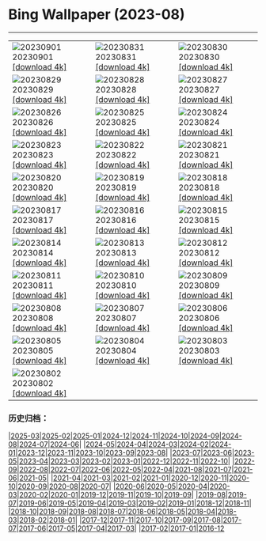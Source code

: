 # Bing Wallpaper (2023-08)
**************

<table><tr><td><img class="wallpaper" src="https://www.bing.com/th?id=OHR.TurkeyTailMush_ZH-CN9683744281_1920x1080.jpg" alt="20230901"> 20230901 <a href="https://www.bing.com/th?id=OHR.TurkeyTailMush_ZH-CN9683744281_UHD.jpg">[download 4k]</a></td><td><img class="wallpaper" src="https://www.bing.com/th?id=OHR.IronwoodCactus_ZH-CN9290037977_1920x1080.jpg" alt="20230831"> 20230831 <a href="https://www.bing.com/th?id=OHR.IronwoodCactus_ZH-CN9290037977_UHD.jpg">[download 4k]</a></td><td><img class="wallpaper" src="https://www.bing.com/th?id=OHR.NingalooShark_ZH-CN9014712175_1920x1080.jpg" alt="20230830"> 20230830 <a href="https://www.bing.com/th?id=OHR.NingalooShark_ZH-CN9014712175_UHD.jpg">[download 4k]</a></td></tr><tr><td><img class="wallpaper" src="https://www.bing.com/th?id=OHR.TetonBison_ZH-CN9384306649_1920x1080.jpg" alt="20230829"> 20230829 <a href="https://www.bing.com/th?id=OHR.TetonBison_ZH-CN9384306649_UHD.jpg">[download 4k]</a></td><td><img class="wallpaper" src="https://www.bing.com/th?id=OHR.DubrovnikHarbor_ZH-CN8590217905_1920x1080.jpg" alt="20230828"> 20230828 <a href="https://www.bing.com/th?id=OHR.DubrovnikHarbor_ZH-CN8590217905_UHD.jpg">[download 4k]</a></td><td><img class="wallpaper" src="https://www.bing.com/th?id=OHR.JejuIsland_ZH-CN8434910851_1920x1080.jpg" alt="20230827"> 20230827 <a href="https://www.bing.com/th?id=OHR.JejuIsland_ZH-CN8434910851_UHD.jpg">[download 4k]</a></td></tr><tr><td><img class="wallpaper" src="https://www.bing.com/th?id=OHR.MuseumIsland_ZH-CN8277258964_1920x1080.jpg" alt="20230826"> 20230826 <a href="https://www.bing.com/th?id=OHR.MuseumIsland_ZH-CN8277258964_UHD.jpg">[download 4k]</a></td><td><img class="wallpaper" src="https://www.bing.com/th?id=OHR.YellowstoneFalls_ZH-CN8050562150_1920x1080.jpg" alt="20230825"> 20230825 <a href="https://www.bing.com/th?id=OHR.YellowstoneFalls_ZH-CN8050562150_UHD.jpg">[download 4k]</a></td><td><img class="wallpaper" src="https://www.bing.com/th?id=OHR.SharkFinCove_ZH-CN4952934195_1920x1080.jpg" alt="20230824"> 20230824 <a href="https://www.bing.com/th?id=OHR.SharkFinCove_ZH-CN4952934195_UHD.jpg">[download 4k]</a></td></tr><tr><td><img class="wallpaper" src="https://www.bing.com/th?id=OHR.SkogafossWaterfall_ZH-CN4763253095_1920x1080.jpg" alt="20230823"> 20230823 <a href="https://www.bing.com/th?id=OHR.SkogafossWaterfall_ZH-CN4763253095_UHD.jpg">[download 4k]</a></td><td><img class="wallpaper" src="https://www.bing.com/th?id=OHR.TunisiaAmphitheatre_ZH-CN4431856872_1920x1080.jpg" alt="20230822"> 20230822 <a href="https://www.bing.com/th?id=OHR.TunisiaAmphitheatre_ZH-CN4431856872_UHD.jpg">[download 4k]</a></td><td><img class="wallpaper" src="https://www.bing.com/th?id=OHR.EmeraldLakeYukon_ZH-CN4281156537_1920x1080.jpg" alt="20230821"> 20230821 <a href="https://www.bing.com/th?id=OHR.EmeraldLakeYukon_ZH-CN4281156537_UHD.jpg">[download 4k]</a></td></tr><tr><td><img class="wallpaper" src="https://www.bing.com/th?id=OHR.StartPointLight_ZH-CN4021540566_1920x1080.jpg" alt="20230820"> 20230820 <a href="https://www.bing.com/th?id=OHR.StartPointLight_ZH-CN4021540566_UHD.jpg">[download 4k]</a></td><td><img class="wallpaper" src="https://www.bing.com/th?id=OHR.CameraSquirrel_ZH-CN3580119980_1920x1080.jpg" alt="20230819"> 20230819 <a href="https://www.bing.com/th?id=OHR.CameraSquirrel_ZH-CN3580119980_UHD.jpg">[download 4k]</a></td><td><img class="wallpaper" src="https://www.bing.com/th?id=OHR.AvatarMountain_ZH-CN3268610045_1920x1080.jpg" alt="20230818"> 20230818 <a href="https://www.bing.com/th?id=OHR.AvatarMountain_ZH-CN3268610045_UHD.jpg">[download 4k]</a></td></tr><tr><td><img class="wallpaper" src="https://www.bing.com/th?id=OHR.HelmckenWaterfall_ZH-CN9694510761_1920x1080.jpg" alt="20230817"> 20230817 <a href="https://www.bing.com/th?id=OHR.HelmckenWaterfall_ZH-CN9694510761_UHD.jpg">[download 4k]</a></td><td><img class="wallpaper" src="https://www.bing.com/th?id=OHR.KeyWestBridge_ZH-CN2540450067_1920x1080.jpg" alt="20230816"> 20230816 <a href="https://www.bing.com/th?id=OHR.KeyWestBridge_ZH-CN2540450067_UHD.jpg">[download 4k]</a></td><td><img class="wallpaper" src="https://www.bing.com/th?id=OHR.TaorminaSquare_ZH-CN0273325652_1920x1080.jpg" alt="20230815"> 20230815 <a href="https://www.bing.com/th?id=OHR.TaorminaSquare_ZH-CN0273325652_UHD.jpg">[download 4k]</a></td></tr><tr><td><img class="wallpaper" src="https://www.bing.com/th?id=OHR.GeckoLeaf_ZH-CN9908456174_1920x1080.jpg" alt="20230814"> 20230814 <a href="https://www.bing.com/th?id=OHR.GeckoLeaf_ZH-CN9908456174_UHD.jpg">[download 4k]</a></td><td><img class="wallpaper" src="https://www.bing.com/th?id=OHR.PerseidsOregon_ZH-CN9427980491_1920x1080.jpg" alt="20230813"> 20230813 <a href="https://www.bing.com/th?id=OHR.PerseidsOregon_ZH-CN9427980491_UHD.jpg">[download 4k]</a></td><td><img class="wallpaper" src="https://www.bing.com/th?id=OHR.ThreeElephants_ZH-CN8708711085_1920x1080.jpg" alt="20230812"> 20230812 <a href="https://www.bing.com/th?id=OHR.ThreeElephants_ZH-CN8708711085_UHD.jpg">[download 4k]</a></td></tr><tr><td><img class="wallpaper" src="https://www.bing.com/th?id=OHR.JupiterArtland_ZH-CN7955790073_1920x1080.jpg" alt="20230811"> 20230811 <a href="https://www.bing.com/th?id=OHR.JupiterArtland_ZH-CN7955790073_UHD.jpg">[download 4k]</a></td><td><img class="wallpaper" src="https://www.bing.com/th?id=OHR.WorldLionDay_ZH-CN0525835107_1920x1080.jpg" alt="20230810"> 20230810 <a href="https://www.bing.com/th?id=OHR.WorldLionDay_ZH-CN0525835107_UHD.jpg">[download 4k]</a></td><td><img class="wallpaper" src="https://www.bing.com/th?id=OHR.PandiZucchero_ZH-CN9833521922_1920x1080.jpg" alt="20230809"> 20230809 <a href="https://www.bing.com/th?id=OHR.PandiZucchero_ZH-CN9833521922_UHD.jpg">[download 4k]</a></td></tr><tr><td><img class="wallpaper" src="https://www.bing.com/th?id=OHR.LiQiu2023_ZH-CN9197909278_1920x1080.jpg" alt="20230808"> 20230808 <a href="https://www.bing.com/th?id=OHR.LiQiu2023_ZH-CN9197909278_UHD.jpg">[download 4k]</a></td><td><img class="wallpaper" src="https://www.bing.com/th?id=OHR.BodieNC_ZH-CN9027999004_1920x1080.jpg" alt="20230807"> 20230807 <a href="https://www.bing.com/th?id=OHR.BodieNC_ZH-CN9027999004_UHD.jpg">[download 4k]</a></td><td><img class="wallpaper" src="https://www.bing.com/th?id=OHR.NaganoPond_ZH-CN8794832798_1920x1080.jpg" alt="20230806"> 20230806 <a href="https://www.bing.com/th?id=OHR.NaganoPond_ZH-CN8794832798_UHD.jpg">[download 4k]</a></td></tr><tr><td><img class="wallpaper" src="https://www.bing.com/th?id=OHR.AtlanticPuffin_ZH-CN8523220989_1920x1080.jpg" alt="20230805"> 20230805 <a href="https://www.bing.com/th?id=OHR.AtlanticPuffin_ZH-CN8523220989_UHD.jpg">[download 4k]</a></td><td><img class="wallpaper" src="https://www.bing.com/th?id=OHR.GothicRuins_ZH-CN8317467997_1920x1080.jpg" alt="20230804"> 20230804 <a href="https://www.bing.com/th?id=OHR.GothicRuins_ZH-CN8317467997_UHD.jpg">[download 4k]</a></td><td><img class="wallpaper" src="https://www.bing.com/th?id=OHR.ZelenciSprings_ZH-CN8022746409_1920x1080.jpg" alt="20230803"> 20230803 <a href="https://www.bing.com/th?id=OHR.ZelenciSprings_ZH-CN8022746409_UHD.jpg">[download 4k]</a></td></tr><tr><td><img class="wallpaper" src="https://www.bing.com/th?id=OHR.CapitolButte_ZH-CN7707972988_1920x1080.jpg" alt="20230802"> 20230802 <a href="https://www.bing.com/th?id=OHR.CapitolButte_ZH-CN7707972988_UHD.jpg">[download 4k]</a></td><td></td><td></td></tr></table>

### 历史归档：

|[2025-03](/../2025-03/2025-03.md)|[2025-02](/../2025-02/2025-02.md)|[2025-01](/../2025-01/2025-01.md)|[2024-12](/../2024-12/2024-12.md)|[2024-11](/../2024-11/2024-11.md)|[2024-10](/../2024-10/2024-10.md)|[2024-09](/../2024-09/2024-09.md)|[2024-08](/../2024-08/2024-08.md)|[2024-07](/../2024-07/2024-07.md)|[2024-06](/../2024-06/2024-06.md)|
|[2024-05](/../2024-05/2024-05.md)|[2024-04](/../2024-04/2024-04.md)|[2024-03](/../2024-03/2024-03.md)|[2024-02](/../2024-02/2024-02.md)|[2024-01](/../2024-01/2024-01.md)|[2023-12](/../2023-12/2023-12.md)|[2023-11](/../2023-11/2023-11.md)|[2023-10](/../2023-10/2023-10.md)|[2023-09](/../2023-09/2023-09.md)|[2023-08](/2023-08.md)|
|[2023-07](/../2023-07/2023-07.md)|[2023-06](/../2023-06/2023-06.md)|[2023-05](/../2023-05/2023-05.md)|[2023-04](/../2023-04/2023-04.md)|[2023-03](/../2023-03/2023-03.md)|[2023-02](/../2023-02/2023-02.md)|[2023-01](/../2023-01/2023-01.md)|[2022-12](/../2022-12/2022-12.md)|[2022-11](/../2022-11/2022-11.md)|[2022-10](/../2022-10/2022-10.md)|
|[2022-09](/../2022-09/2022-09.md)|[2022-08](/../2022-08/2022-08.md)|[2022-07](/../2022-07/2022-07.md)|[2022-06](/../2022-06/2022-06.md)|[2022-05](/../2022-05/2022-05.md)|[2022-04](/../2022-04/2022-04.md)|[2021-08](/../2021-08/2021-08.md)|[2021-07](/../2021-07/2021-07.md)|[2021-06](/../2021-06/2021-06.md)|[2021-05](/../2021-05/2021-05.md)|
|[2021-04](/../2021-04/2021-04.md)|[2021-03](/../2021-03/2021-03.md)|[2021-02](/../2021-02/2021-02.md)|[2021-01](/../2021-01/2021-01.md)|[2020-12](/../2020-12/2020-12.md)|[2020-11](/../2020-11/2020-11.md)|[2020-10](/../2020-10/2020-10.md)|[2020-09](/../2020-09/2020-09.md)|[2020-08](/../2020-08/2020-08.md)|[2020-07](/../2020-07/2020-07.md)|
|[2020-06](/../2020-06/2020-06.md)|[2020-05](/../2020-05/2020-05.md)|[2020-04](/../2020-04/2020-04.md)|[2020-03](/../2020-03/2020-03.md)|[2020-02](/../2020-02/2020-02.md)|[2020-01](/../2020-01/2020-01.md)|[2019-12](/../2019-12/2019-12.md)|[2019-11](/../2019-11/2019-11.md)|[2019-10](/../2019-10/2019-10.md)|[2019-09](/../2019-09/2019-09.md)|
|[2019-08](/../2019-08/2019-08.md)|[2019-07](/../2019-07/2019-07.md)|[2019-06](/../2019-06/2019-06.md)|[2019-05](/../2019-05/2019-05.md)|[2019-04](/../2019-04/2019-04.md)|[2019-03](/../2019-03/2019-03.md)|[2019-02](/../2019-02/2019-02.md)|[2019-01](/../2019-01/2019-01.md)|[2018-12](/../2018-12/2018-12.md)|[2018-11](/../2018-11/2018-11.md)|
|[2018-10](/../2018-10/2018-10.md)|[2018-09](/../2018-09/2018-09.md)|[2018-08](/../2018-08/2018-08.md)|[2018-07](/../2018-07/2018-07.md)|[2018-06](/../2018-06/2018-06.md)|[2018-05](/../2018-05/2018-05.md)|[2018-04](/../2018-04/2018-04.md)|[2018-03](/../2018-03/2018-03.md)|[2018-02](/../2018-02/2018-02.md)|[2018-01](/../2018-01/2018-01.md)|
|[2017-12](/../2017-12/2017-12.md)|[2017-11](/../2017-11/2017-11.md)|[2017-10](/../2017-10/2017-10.md)|[2017-09](/../2017-09/2017-09.md)|[2017-08](/../2017-08/2017-08.md)|[2017-07](/../2017-07/2017-07.md)|[2017-06](/../2017-06/2017-06.md)|[2017-05](/../2017-05/2017-05.md)|[2017-04](/../2017-04/2017-04.md)|[2017-03](/../2017-03/2017-03.md)|
|[2017-02](/../2017-02/2017-02.md)|[2017-01](/../2017-01/2017-01.md)|[2016-12](/../2016-12/2016-12.md)